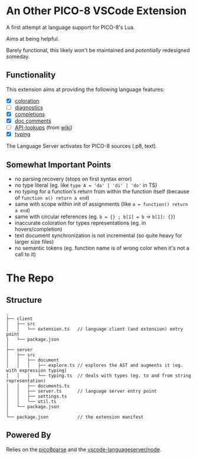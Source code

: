# An Other PICO-8 VSCode Extension

A first attempt at language support for PICO-8's Lua.

Aims at being helpful.

Barely functional, this likely won't be maintained and _potentially_ redesigned someday.

## Functionality

This extension aims at providing the following language features:

 - [x] [coloration](#coloration)
 - [ ] [diagnostics](#diagnostics)
 - [x] [completions](#completions)
 - [x] [doc comments](#doc-comments)
 - [ ] [API-lookups](#api-lookups) (from [wiki](https://pico-8.fandom.com))
 - [x] [typing](#typing)

The Language Server activates for PICO-8 sources (.p8, text).


## Somewhat Important Points

 - no parsing recovery (stops on first syntax error)
 - no type literal (eg. like `type A = 'da' | 'di' | 'do'` in TS)
 - no typing for a function's return from within the function itself (because of `function a() return a end`)
 - same with scope within init of assignments (like `a = function() return a end`)
 - same with circular references (eg. `b = {} ; b[1] = b` &rarr; `b[1]: {}`)
 - inaccurate coloration for types representations (eg. in hovers/completion)
 - text document synchronization is not incremental (so quite heavy for larger size files)
 - no semantic tokens (eg. function name is of wrong color when it's not a call to it)

# The Repo

## Structure

```
.
├── client
│   ├── src
│   │   └── extension.ts   // language client (and extension) entry point
│   └── package.json
│
├── server
│   ├── src
│   │   ├── document
│   │   │   ├── explore.ts // explores the AST and augments it (eg. with expression typing)
│   │   │   └── typing.ts  // deals with types (eg. to and from string representation)
│   │   ├── documents.ts
│   │   ├── server.ts      // language server entry point
│   │   ├── settings.ts
│   │   └── util.ts
│   └── package.json
│
└── package.json           // the extension manifest
```

## Powered By

Relies on the [pico8parse](https://github.com/PictElm/pico8parse) and the [vscode-languageserver/node](https://github.com/Microsoft/vscode-languageserver-node).
